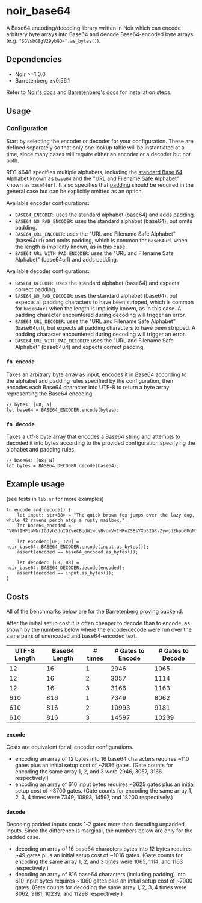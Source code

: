# noir_base64

A Base64 encoding/decoding library written in Noir which can encode arbitrary byte arrays into Base64 and decode Base64-encoded byte arrays (e.g. `"SGVsbG8gV29ybGQ=".as_bytes()`).

## Dependencies

- Noir >=1.0.0
- Barretenberg ≥v0.56.1

Refer to [Noir's docs](https://noir-lang.org/docs/getting_started/quick_start) and [Barretenberg's docs](https://github.com/AztecProtocol/aztec-packages/blob/master/barretenberg/cpp/src/barretenberg/bb/readme.md#installation) for installation steps.

## Usage
### Configuration
Start by selecting the encoder or decoder for your configuration. These are defined separately so that only one lookup table will be instantiated at a time, since many cases will require either an encoder or a decoder but not both.

RFC 4648 specifies multiple alphabets, including the [standard Base 64 Alphabet](https://datatracker.ietf.org/doc/html/rfc4648#section-4) known as `base64` and the ["URL and Filename Safe Alphabet"](https://datatracker.ietf.org/doc/html/rfc4648#section-5) known as `base64url`. It also specifies that [padding](https://datatracker.ietf.org/doc/html/rfc4648#section-3.2) should be required in the general case but can be explicitly omitted as an option.

Available encoder configurations:
- `BASE64_ENCODER`: uses the standard alphabet (base64) and adds padding.
- `BASE64_NO_PAD_ENCODER`: uses the standard alphabet (base64), but omits padding.
- `BASE64_URL_ENCODER`: uses the "URL and Filename Safe Alphabet" (base64url) and omits padding, which is common for `base64url` when the length is implicitly known, as in this case.
- `BASE64_URL_WITH_PAD_ENCODER`: uses the "URL and Filename Safe Alphabet" (base64url) and adds padding.

Available decoder configurations:
- `BASE64_DECODER`: uses the standard alphabet (base64) and expects correct padding.
- `BASE64_NO_PAD_DECODER`: uses the standard alphabet (base64), but expects all padding characters to have been stripped, which is common for `base64url` when the length is implicitly known, as in this case. A padding character encountered during decoding will trigger an error.
- `BASE64_URL_DECODER`: uses the "URL and Filename Safe Alphabet" (base64url), but expects all padding characters to have been stripped. A padding character encountered during decoding will trigger an error.
- `BASE64_URL_WITH_PAD_DECODER`: uses the "URL and Filename Safe Alphabet" (base64url) and expects correct padding.

### `fn encode`
Takes an arbitrary byte array as input, encodes it in Base64 according to the alphabet and padding rules specified by the configuration, then encodes each Base64 character into UTF-8 to return a byte array representing the Base64 encoding.

```
// bytes: [u8; N]
let base64 = BASE64_ENCODER.encode(bytes);
```

### `fn decode`
Takes a utf-8 byte array that encodes a Base64 string and attempts to decoded it into bytes according to the provided configuration specifying the alphabet and padding rules.

```
// base64: [u8; N]
let bytes = BASE64_DECODER.decode(base64);
```

## Example usage
(see tests in `lib.nr` for more examples)

```
fn encode_and_decode() {
    let input: str<88> = "The quick brown fox jumps over the lazy dog, while 42 ravens perch atop a rusty mailbox.";
    let base64_encoded = "VGhlIHF1aWNrIGJyb3duIGZveCBqdW1wcyBvdmVyIHRoZSBsYXp5IGRvZywgd2hpbGUgNDIgcmF2ZW5zIHBlcmNoIGF0b3AgYSBydXN0eSBtYWlsYm94Lg==";

    let encoded:[u8; 120] = noir_base64::BASE64_ENCODER.encode(input.as_bytes());
    assert(encoded == base64_encoded.as_bytes());

    let decoded: [u8; 88] = noir_base64::BASE64_DECODER.decode(encoded);
    assert(decoded == input.as_bytes());
}
```


## Costs

All of the benchmarks below are for the [Barretenberg proving backend](https://github.com/AztecProtocol/aztec-packages/tree/master/barretenberg). 

After the initial setup cost it is often cheaper to decode than to encode, as shown by the numbers below where the encode/decode were run over the same pairs of unencoded and base64-encoded text.

| UTF-8 Length | Base64 Length | # times | # Gates to Encode | # Gates to Decode |
| ------------ | ------------- | ------- | ----------------- | ----------------- |
| 12           | 16            | 1       | 2946              | 1065              |
| 12           | 16            | 2       | 3057              | 1114              |
| 12           | 16            | 3       | 3166              | 1163              |
| 610          | 816           | 1       | 7349              | 8062              |
| 610          | 816           | 2       | 10993             | 9181              |
| 610          | 816           | 3       | 14597             | 10239             |

### `encode`
Costs are equivalent for all encoder configurations. 

- encoding an array of 12 bytes into 16 base64 characters requires ~110 gates plus an initial setup cost of ~2836 gates. (Gate counts for encoding the same array 1, 2, and 3 were 2946, 3057, 3166 respectively.)
- encoding an array of 610 input bytes requires ~3625 gates plus an initial setup cost of ~3700 gates. (Gate counts for encoding the same array 1, 2, 3, 4 times were 7349, 10993, 14597, and 18200 respectively.)

### `decode`
Decoding padded inputs costs 1-2 gates more than decoding unpadded inputs. Since the difference is marginal, the numbers below are only for the padded case.

- decoding an array of 16 base64 characters bytes into 12 bytes requires ~49 gates plus an initial setup cost of ~1016 gates. (Gate counts for encoding the same array 1, 2, and 3 times were 1065, 1114, and 1163 respectively.)
- decoding an array of 816 base64 characters (including padding) into 610 input bytes requires ~1060 gates plus an initial setup cost of ~7000 gates. (Gate counts for decoding the same array 1, 2, 3, 4 times were 8062, 9181, 10239, and 11298 respectively.)